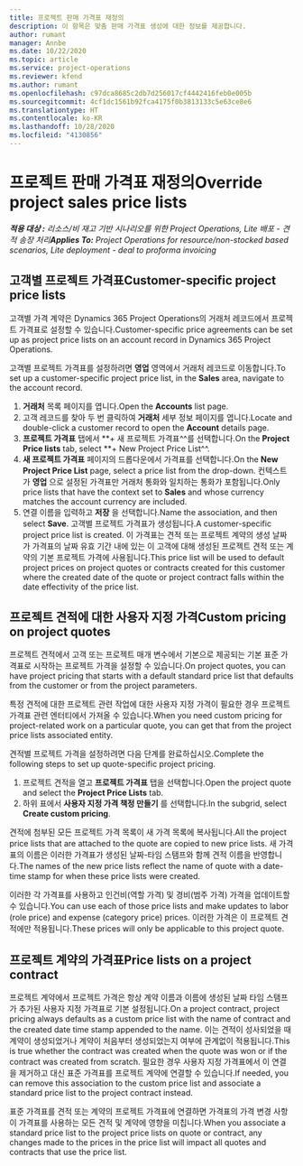 ```yaml
---
title: 프로젝트 판매 가격표 재정의
description: 이 항목은 맞춤 판매 가격표 생성에 대한 정보를 제공합니다.
author: rumant
manager: Annbe
ms.date: 10/22/2020
ms.topic: article
ms.service: project-operations
ms.reviewer: kfend
ms.author: rumant
ms.openlocfilehash: c97dca8685c2db7d256017cf4442416feb0e005b
ms.sourcegitcommit: 4cf1dc1561b92fca4175f0b3813133c5e63ce8e6
ms.translationtype: HT
ms.contentlocale: ko-KR
ms.lasthandoff: 10/28/2020
ms.locfileid: "4130856"
---
```

# <a name="override-project-sales-price-lists"></a><span data-ttu-id="717c3-103">프로젝트 판매 가격표 재정의</span><span class="sxs-lookup"><span data-stu-id="717c3-103">Override project sales price lists</span></span>

<span data-ttu-id="717c3-104">_**적용 대상 :** 리소스/비 재고 기반 시나리오를 위한 Project Operations, Lite 배포 - 견적 송장 처리_</span><span class="sxs-lookup"><span data-stu-id="717c3-104">_**Applies To:** Project Operations for resource/non-stocked based scenarios, Lite deployment - deal to proforma invoicing_</span></span>

## <a name="customer-specific-project-price-lists"></a><span data-ttu-id="717c3-105">고객별 프로젝트 가격표</span><span class="sxs-lookup"><span data-stu-id="717c3-105">Customer-specific project price lists</span></span>

<span data-ttu-id="717c3-106">고객별 가격 계약은 Dynamics 365 Project Operations의 거래처 레코드에서 프로젝트 가격표로 설정할 수 있습니다.</span><span class="sxs-lookup"><span data-stu-id="717c3-106">Customer-specific price agreements can be set up as project price lists on an account record in Dynamics 365 Project Operations.</span></span>

<span data-ttu-id="717c3-107">고객별 프로젝트 가격표를 설정하려면 **영업** 영역에서 거래처 레코드로 이동합니다.</span><span class="sxs-lookup"><span data-stu-id="717c3-107">To set up a customer-specific project price list, in the **Sales** area, navigate to the account record.</span></span>

1. <span data-ttu-id="717c3-108">**거래처** 목록 페이지를 엽니다.</span><span class="sxs-lookup"><span data-stu-id="717c3-108">Open the **Accounts** list page.</span></span>
2. <span data-ttu-id="717c3-109">고객 레코드를 찾아 두 번 클릭하여 **거래처** 세부 정보 페이지를 엽니다.</span><span class="sxs-lookup"><span data-stu-id="717c3-109">Locate and double-click a customer record to open the **Account** details page.</span></span>
3. <span data-ttu-id="717c3-110">**프로젝트 가격표** 탭에서 \*\*+ 새 프로젝트 가격표^^를 선택합니다.</span><span class="sxs-lookup"><span data-stu-id="717c3-110">On the **Project Price lists** tab, select \*\*+ New Project Price List^^.</span></span>
4. <span data-ttu-id="717c3-111">**새 프로젝트 가격표** 페이지의 드롭다운에서 가격표를 선택합니다.</span><span class="sxs-lookup"><span data-stu-id="717c3-111">On the **New Project Price List** page, select a price list from the drop-down.</span></span> <span data-ttu-id="717c3-112">컨텍스트가 **영업** 으로 설정된 가격표만 거래처 통화와 일치하는 통화가 포함됩니다.</span><span class="sxs-lookup"><span data-stu-id="717c3-112">Only price lists that have the context set to **Sales** and whose currency matches the account currency are included.</span></span>
5. <span data-ttu-id="717c3-113">연결 이름을 입력하고 **저장** 을 선택합니다.</span><span class="sxs-lookup"><span data-stu-id="717c3-113">Name the association, and then select **Save**.</span></span> <span data-ttu-id="717c3-114">고객별 프로젝트 가격표가 생성됩니다.</span><span class="sxs-lookup"><span data-stu-id="717c3-114">A customer-specific project price list is created.</span></span> <span data-ttu-id="717c3-115">이 가격표는 견적 또는 프로젝트 계약의 생성 날짜가 가격표의 날짜 유효 기간 내에 있는 이 고객에 대해 생성된 프로젝트 견적 또는 계약의 기본 프로젝트 가격에 사용됩니다.</span><span class="sxs-lookup"><span data-stu-id="717c3-115">This price list will be used to default project prices on project quotes or contracts created for this customer where the created date of the quote or project contract falls within the date effectivity of the price list.</span></span>

## <a name="custom-pricing-on-project-quotes"></a><span data-ttu-id="717c3-116">프로젝트 견적에 대한 사용자 지정 가격</span><span class="sxs-lookup"><span data-stu-id="717c3-116">Custom pricing on project quotes</span></span>

<span data-ttu-id="717c3-117">프로젝트 견적에서 고객 또는 프로젝트 매개 변수에서 기본으로 제공되는 기본 표준 가격표로 시작하는 프로젝트 가격을 설정할 수 있습니다.</span><span class="sxs-lookup"><span data-stu-id="717c3-117">On project quotes, you can have project pricing that starts with a default standard price list that defaults from the customer or from the project parameters.</span></span>

<span data-ttu-id="717c3-118">특정 견적에 대한 프로젝트 관련 작업에 대한 사용자 지정 가격이 필요한 경우 프로젝트 가격표 관련 엔터티에서 가져올 수 있습니다.</span><span class="sxs-lookup"><span data-stu-id="717c3-118">When you need custom pricing for project-related work on a particular quote, you can get that from the project price lists associated entity.</span></span>

<span data-ttu-id="717c3-119">견적별 프로젝트 가격을 설정하려면 다음 단계를 완료하십시오.</span><span class="sxs-lookup"><span data-stu-id="717c3-119">Complete the following steps to set up quote-specific project pricing.</span></span>

1. <span data-ttu-id="717c3-120">프로젝트 견적을 열고 **프로젝트 가격표** 탭을 선택합니다.</span><span class="sxs-lookup"><span data-stu-id="717c3-120">Open the project quote and select the **Project Price Lists** tab.</span></span>
2. <span data-ttu-id="717c3-121">하위 표에서 **사용자 지정 가격 책정 만들기** 를 선택합니다.</span><span class="sxs-lookup"><span data-stu-id="717c3-121">In the subgrid, select **Create custom pricing**.</span></span>

<span data-ttu-id="717c3-122">견적에 첨부된 모든 프로젝트 가격 목록이 새 가격 목록에 복사됩니다.</span><span class="sxs-lookup"><span data-stu-id="717c3-122">All the project price lists that are attached to the quote are copied to new price lists.</span></span> <span data-ttu-id="717c3-123">새 가격표의 이름은 이러한 가격표가 생성된 날짜-타임 스탬프와 함께 견적 이름을 반영합니다.</span><span class="sxs-lookup"><span data-stu-id="717c3-123">The names of the new price lists reflect the name of quote with a date-time stamp for when these price lists were created.</span></span>

<span data-ttu-id="717c3-124">이러한 각 가격표를 사용하고 인건비(역할 가격) 및 경비(범주 가격) 가격을 업데이트할 수 있습니다.</span><span class="sxs-lookup"><span data-stu-id="717c3-124">You can use each of those price lists and make updates to labor (role price) and expense (category price) prices.</span></span> <span data-ttu-id="717c3-125">이러한 가격은 이 프로젝트 견적에만 적용됩니다.</span><span class="sxs-lookup"><span data-stu-id="717c3-125">These prices will only be applicable to this project quote.</span></span>

## <a name="price-lists-on-a-project-contract"></a><span data-ttu-id="717c3-126">프로젝트 계약의 가격표</span><span class="sxs-lookup"><span data-stu-id="717c3-126">Price lists on a project contract</span></span>

<span data-ttu-id="717c3-127">프로젝트 계약에서 프로젝트 가격은 항상 계약 이름과 이름에 생성된 날짜 타임 스탬프가 추가된 사용자 지정 가격표로 기본 설정됩니다.</span><span class="sxs-lookup"><span data-stu-id="717c3-127">On a project contract, project pricing always defaults as a custom price list with the name of contract and the created date time stamp appended to the name.</span></span> <span data-ttu-id="717c3-128">이는 견적이 성사되었을 때 계약이 생성되었거나 계약이 처음부터 생성되었는지 여부에 관계없이 적용됩니다.</span><span class="sxs-lookup"><span data-stu-id="717c3-128">This is true whether the contract was created when the quote was won or if the contract was created from scratch.</span></span> <span data-ttu-id="717c3-129">필요한 경우 사용자 지정 가격표에서 이 연결을 제거하고 대신 표준 가격표를 프로젝트 계약에 연결할 수 있습니다.</span><span class="sxs-lookup"><span data-stu-id="717c3-129">If needed, you can remove this association to the custom price list and associate a standard price list to the project contract instead.</span></span>

<span data-ttu-id="717c3-130">표준 가격표를 견적 또는 계약의 프로젝트 가격표에 연결하면 가격표의 가격 변경 사항이 가격표를 사용하는 모든 견적 및 계약에 영향을 미칩니다.</span><span class="sxs-lookup"><span data-stu-id="717c3-130">When you associate a standard price list to the project price lists on quote or contract, any changes made to the prices in the price list will impact all quotes and contracts that use the price list.</span></span>
